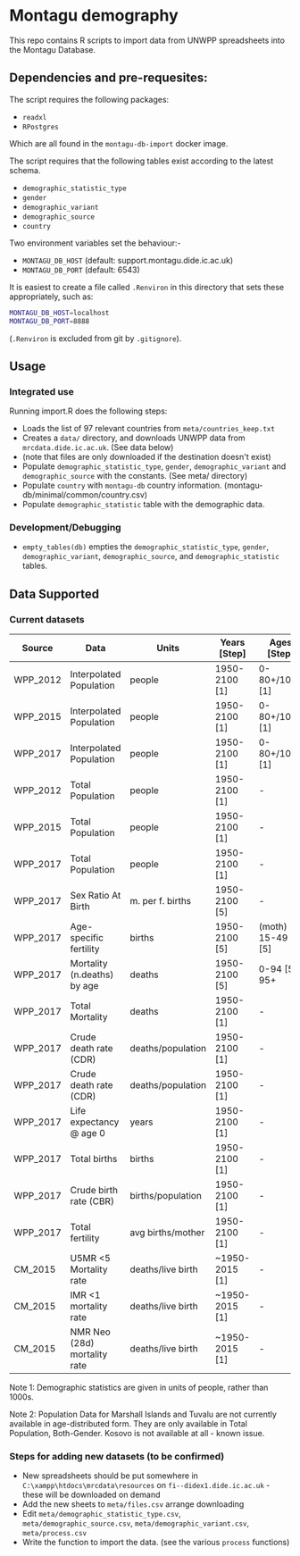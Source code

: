 # Montagu demography

This repo contains R scripts to import data from UNWPP spreadsheets into the Montagu Database.

## Dependencies and pre-requesites:

The script requires the following packages:

* `readxl`
* `RPostgres`

Which are all found in the `montagu-db-import` docker image.

The script requires that the following tables exist according to the latest schema.

* `demographic_statistic_type`
* `gender`
* `demographic_variant`
* `demographic_source`
* `country`

Two environment variables set the behaviour:-

* `MONTAGU_DB_HOST` (default: support.montagu.dide.ic.ac.uk)
* `MONTAGU_DB_PORT` (default: 6543)

It is easiest to create a file called `.Renviron` in this directory that sets these appropriately, such as:

```sh
MONTAGU_DB_HOST=localhost
MONTAGU_DB_PORT=8888
```

(`.Renviron` is excluded from git by `.gitignore`).

## Usage

### Integrated use

 Running import.R does the following steps:

* Loads the list of 97 relevant countries from `meta/countries_keep.txt`
* Creates a `data/` directory, and downloads UNWPP data from `mrcdata.dide.ic.ac.uk`. (See data below)
* (note that files are only downloaded if the destination doesn't exist)
* Populate `demographic_statistic_type`, `gender`, `demographic_variant` and `demographic_source` with the constants. (See meta/ directory)
* Populate `country` with `montagu-db` country information. (montagu-db/minimal/common/country.csv)
* Populate `demographic_statistic` table with the demographic data.

### Development/Debugging

* `empty_tables(db)` empties the `demographic_statistic_type`, `gender`, `demographic_variant`, `demographic_source`, and `demographic_statistic` tables.

## Data Supported

### Current datasets

|Source      | Data                         | Units             | Years [Step]  | Ages [Step]      | Gender |
|------------|------------------------------|-------------------|---------------|------------------|--------|
| WPP_2012   | Interpolated Population      | people            | 1950-2100 [1] | 0-80+/100+ [1]   | M/F/B  |
| WPP_2015   | Interpolated Population      | people            | 1950-2100 [1] | 0-80+/100+ [1]   | M/F/B  |
| WPP_2017   | Interpolated Population      | people            | 1950-2100 [1] | 0-80+/100+ [1]   | M/F/B  |
| WPP_2012   | Total Population             | people            | 1950-2100 [1] |         -        | M/F/B  |
| WPP_2015   | Total Population             | people            | 1950-2100 [1] |         -        | M/F/B  |
| WPP_2017   | Total Population             | people            | 1950-2100 [1] |         -        | M/F/B  |
| WPP_2017   | Sex Ratio At Birth           | m. per f. births  | 1950-2100 [5] |         -        |   B    |
| WPP_2017   | Age-specific fertility       | births            | 1950-2100 [5] | (moth) 15-49 [5] |   F    |
| WPP_2017   | Mortality (n.deaths) by age  | deaths            | 1950-2100 [5] | 0-94 [5], 95+    | M/F/B  |
| WPP_2017   | Total Mortality              | deaths            | 1950-2100 [1] |         -        | M/F/B  |
| WPP_2017   | Crude death rate (CDR)       | deaths/population | 1950-2100 [1] |         -        |   B    |
| WPP_2017   | Crude death rate (CDR)       | deaths/population | 1950-2100 [1] |         -        |   B    |
| WPP_2017   | Life expectancy @ age 0      | years             | 1950-2100 [1] |         -        | M/F/B  |
| WPP_2017   | Total births                 | births            | 1950-2100 [1] |         -        |   B    |
| WPP_2017   | Crude birth rate (CBR)       | births/population | 1950-2100 [1] |         -        |   B    |
| WPP_2017   | Total fertility              | avg births/mother | 1950-2100 [1] |         -        |   B    |
| CM_2015    | U5MR <5 Mortality rate       | deaths/live birth |~1950-2015 [1] |         -        |   B    |
| CM_2015    | IMR <1 mortality rate        | deaths/live birth |~1950-2015 [1] |         -        |   B    |
| CM_2015    | NMR Neo (28d) mortality rate | deaths/live birth |~1950-2015 [1] |         -        |   B    |


Note 1: Demographic statistics are given in units of people, rather than 1000s. 

Note 2: Population Data for Marshall Islands and Tuvalu are not currently available in age-distributed form. They are only available in Total Population, Both-Gender.
Kosovo is not available at all - known issue.

### Steps for adding new datasets (to be confirmed)

* New spreadsheets should be put somewhere in `C:\xampp\htdocs\mrcdata\resources` on `fi--didex1.dide.ic.ac.uk` - these will be downloaded on demand
* Add the new sheets to `meta/files.csv` arrange downloading
* Edit `meta/demographic_statistic_type.csv`, `meta/demographic_source.csv`, `meta/demographic_variant.csv`, `meta/process.csv`
* Write the function to import the data. (see the various `process` functions)
